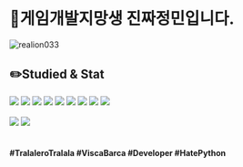 <div align="left">
  <h1>🧐게임개발지망생 진짜정민입니다.</h1>
  <img src="https://komarev.com/ghpvc/?username=realion033&label=Profile%20views&color=0e75b6&style=flat" alt="realion033"/>
</div>
<div>
  <h2 align="left">✏️Studied & Stat</h2>
  <img src="https://img.shields.io/badge/unity-%23000000.svg?style=for-the-badge&logo=unity&logoColor=white">
  <img src="https://img.shields.io/badge/unreal-%23313131.svg?style=for-the-badge&logo=unrealengine&logoColor=white">
  <img src="https://img.shields.io/badge/c%23-%23632CA6.svg?style=for-the-badge&logo=csharp&logoColor=white">
  <img src="https://img.shields.io/badge/cpp-%23123F6D.svg?style=for-the-badge&logo=cplusplus&logoColor=white">
  <img src="https://img.shields.io/badge/python-3670A0?style=for-the-badge&logo=python&logoColor=ffdd54">
  <img src="https://img.shields.io/badge/javascript-%23323330.svg?style=for-the-badge&logo=javascript&logoColor=%23F7DF1E">
  <img src="https://img.shields.io/badge/flstudio-%23F24E1E.svg?style=for-the-badge&logo=flstudio&logoColor=white">
  <img src="https://img.shields.io/badge/blender-%23F5792A.svg?style=for-the-badge&logo=blender&logoColor=white">
  <img src="https://img.shields.io/badge/DX12-%2376B900.svg?style=for-the-badge&logo=DX12&logoColor=white">
  <img>
  <br><br><img src="https://github-readme-stats.vercel.app/api?username=realion033&show_icons=true&theme=dracula">
  <img src="https://github-readme-stats.vercel.app/api/top-langs/?username=realion033&layout=compact&theme=dracula">
</div><br>
<h4>#TralaleroTralala #ViscaBarca #Developer #HatePython</h4>
